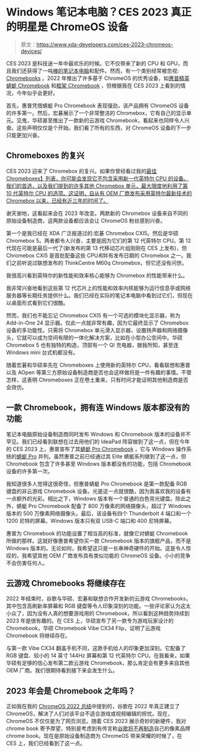 # Windows 笔记本电脑？CES 2023 真正的明星是 ChromeOS 设备

> 原文：<https://www.xda-developers.com/ces-2023-chromeos-devices/>

CES 2023 是科技迷一年中最欢乐的时候。它不仅带来了新的 CPU 和 GPU，而且我们还获得了一吨[棒的笔记本电脑](https://www.xda-developers.com/best-laptops/)和配件。然而，有一个类别经常被忽视: [Chromebooks](https://www.xda-developers.com/best-chromebooks/) 。2022 年推出了许多基于 ChromeOS 的优秀设备，如[惠普精英蜻蜓 Chromebook](https://www.xda-developers.com/hp-elite-dragonfly-chromebook-review/) 和[框架 Chromebook](https://www.xda-developers.com/framework-laptop-chromebook-edition-review/) ，但根据我在 CES 2023 上看到的情况，今年似乎会更好。

首先，惠普凭借蜻蜓 Pro Chromebook 表现强劲，该产品拥有 ChromeOS 设备的许多第一。然后，宏碁展示了一个非常整洁的 Chromebox，它有自己的显示单元。见鬼，华硕甚至推出了一款新的云游戏 Chromebook，看起来也同样令人兴奋。这些声明仅仅是个开始。我们看了所有的东西，对 ChromeOS 设备的下一步只能更加兴奋。

## Chromeboxes 的复兴

CES 2023 迎来了 Chromebox 的复兴。如果你曾经看过我的[最佳 Chromeboxes】列表，你可能会发现它不包含采用新一代英特尔 CPU 的设备。我们的首选，以及我们提到的许多其他 Chromebox 单元，最大限度地利用了第 10 代英特尔 CPU 的选项。这证明，自从有 OEM 厂商发布采用英特尔最新技术的 Chromebox 以来，已经有近三年的时间了。](https://www.xda-developers.com/best-chromeboxes/)

谢天谢地，这看起来会在 2023 年改变。两款新的 Chromebox 设备来自不同的原始设备制造商，这两款设备都应该会让 ChromeOS 粉丝感到兴奋。

第一个是我已经在 XDA 广泛报道过的:宏碁 Chromebox CXI5。然后是华硕 Chromebox 5。两者都令人兴奋，主要是因为它们的第 12 代英特尔 CPU。第 12 代现在可能是最后一代了(新发布的第 13 代移动芯片组刚刚在 CES 上发布)，但 Chromebox CXI5 是首批配备这些 CPU*和*并有发布日期的 Chromebox 之一。我们之前听说过联想发布的 ThinkCentre M60q Chromebox，但它还没有问世。

我很高兴看到英特尔的新性能和效率核心能够为 Chromebox 的性能带来什么。

我非常兴奋地看到这些第 12 代芯片上的性能和效率内核能够为运行信息亭或网络服务器等长期任务提供什么。我们已经在实际的笔记本电脑中看到过它们，但现在以桌面形式看到它们很酷。

然而，我们也不能忘记 Chromebox CXI5 有一个可选的模块化显示器，称为 Add-in-One 24 显示器。仅此一点就非常有趣，因为它最终显示了 Chromebox 设备的多功能性。只需将 Chromebox 单元滑入显示器，设置扬声器和网络摄像头，它就可以成为空间有限的一体化解决方案，比如在小型办公空间中。华硕 Chromebox 5 也有独特的构造，顶部有一个 QI 充电器，据我所知，甚至连 Windows mini 台式机都没有。

随着宏碁和华硕率先在 Chromeboxes 上使用新的英特尔 CPU，看看联想和惠普以及 AOpen 等第三方原始设备制造商是否也会这样做将是一件有趣的事情。不管怎样，这表明 Chromeboxes 正在卷土重来，只有时间才能证明其他制造商是否会效仿。

## 一款 Chromebook，拥有连 Windows 版本都没有的功能

笔记本电脑原始设备制造商同时发布 Windows 和 Chromebook 版本的设备并不罕见。我们已经看到联想在过去用他们的 IdeaPad 阵容做到了这一点，但在今年的 CES 2023 上，惠普宣布了其[蜻蜓 Pro Chromebook](https://www.xda-developers.com/hp-dragonfly-pro-chromebook/) ，它与 Windows 操作系统的[蜻蜓 Pro](https://www.xda-developers.com/hp-dragonfly-pro/#hp-dragonfly-pro-highlights-and-features) 并列。虽然惠普之前已经通过其 Elite 蜻蜓系列做到了这一点，但 Chromebook 包含了许多甚至 Windows 版本都没有的功能，包括 Chromebook 设备的许多第一次。

我知道很多人觉得这很奇怪，但惠普蜻蜓 Pro Chromebook 是第一款配备 RGB 键盘的非云游戏 Chromebook 设备。光是这一点就很酷，因为我喜欢我的设备有一点额外的光彩。相比之下，Windows 版本有一个普通的白色背光键盘。除此之外，蜻蜓 Pro Chromebook 配备了 800 万像素的网络摄像头，超过了 Windows 版本的 500 万像素网络摄像头。最后，该设备有四个 Thunderbolt 4 端口和一个 1200 尼特的屏幕。Windows 版本只有双 USB-C 端口和 400 尼特屏幕。

惠普为 Chromebook 的功能设置了相当高的标准，就像它对蜻蜓 Chromebook 所做的那样。这就好像惠普希望你买一款 Chromebook 版本的旗舰产品，而不是 Windows 版本的。无论如何，我希望这只是一长串神奇硬件的开始。这是令人惊叹的，我希望其他 OEM 厂商发布具有类似功能的 ChromeOS 设备。小小的竞争不会伤害任何人。

## 云游戏 Chromebooks 将继续存在

2022 年结束时，谷歌与华硕、宏碁和联想合作开发新的云游戏 Chromebooks，其中包含高刷新率屏幕和 RGB 键盘等令人印象深刻的功能。一些评论家认为这太小众了，因为没有人真的想要游戏用的 Chromebook，所以看到这种趋势持续到 2023 年是很有趣的。在 CES 上，华硕宣布了另一款专为游戏玩家设计的 Chromebook，华硕 Chromebook Vibe CX34 Flip，证明了云游戏 Chromebook 将继续存在。

与第一款 Vibe CX34 翻盖手机不同，这款手机给人的印象更加深刻。它配备了 RGB 键盘、较小的 14 英寸 144Hz 屏幕和第 12 代英特尔 CPU。在我看来，如果华硕有足够的信心发布第二款云游戏 Chromebook，那么肯定会有更多来自其他 OEM 厂商。我们很期待看到接下来会发生什么。

## 2023 年会是 Chromebook 之年吗？

正如我在我的 [ChromeOS 2022 总结](https://www.xda-developers.com/chromeos-2022-year-in-review/)中提到的，谷歌在 2022 年真正建立了 ChromeOS，解决了人们对该平台不适合游戏或视频编辑的担忧。现在，ChromeOS 不仅仅是为了网页浏览。随着 CES 2023 展示奇妙的新硬件，我对 chrome book 寄予厚望，特别是考虑到有传言称[谷歌将不再制造](https://www.xda-developers.com/google-cancels-pixelbook-hardware/)自己的像素品牌 chrome book。现在是原始设备制造商为 ChromeOS 带来荣耀的时候了，在 CES 上，我们已经看到了这一点。
